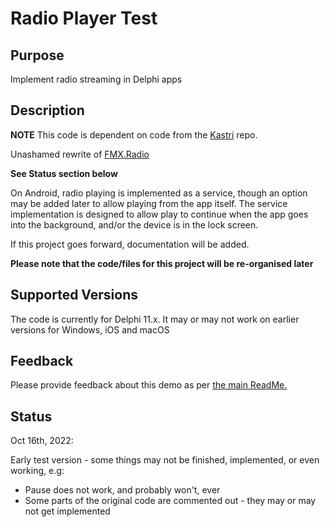# Radio Player Test

## Purpose

Implement radio streaming in Delphi apps

## Description

**NOTE** This code is dependent on code from the [Kastri](https://github.com/DelphiWorlds/Kastri) repo.

Unashamed rewrite of [FMX.Radio](https://github.com/ersanyakit/FMX.Radio)

**See Status section below**

On Android, radio playing is implemented as a service, though an option may be added later to allow playing from the app itself. The service implementation is designed to allow play to continue when the app goes into the background, and/or the device is in the lock screen.

If this project goes forward, documentation will be added.

**Please note that the code/files for this project will be re-organised later**

## Supported Versions

The code is currently for Delphi 11.x. It may or may not work on earlier versions for Windows, iOS and macOS

## Feedback

Please provide feedback about this demo as per [the main ReadMe.](https://github.com/DelphiWorlds/Playground/blob/main/Readme.md)

## Status

Oct 16th, 2022:

Early test version - some things may not be finished, implemented, or even working, e.g:

* Pause does not work, and probably won't, ever
* Some parts of the original code are commented out - they may or may not get implemented



